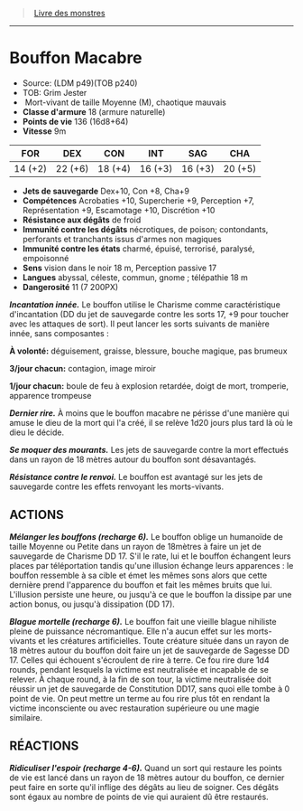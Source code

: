 ﻿> [Livre des monstres](tome_of_beasts.md)

---

# Bouffon Macabre

- Source: (LDM p49)(TOB p240)
- TOB: Grim Jester
-  Mort-vivant de taille Moyenne (M), chaotique mauvais
- **Classe d'armure** 18 (armure naturelle)
- **Points de vie** 136 (16d8+64)
- **Vitesse** 9m

|FOR|DEX|CON|INT|SAG|CHA|
|---|---|---|---|---|---|
|14 (+2)|22 (+6)|18 (+4)|16 (+3)|16 (+3)|20 (+5)|

- **Jets de sauvegarde** Dex+10, Con +8, Cha+9
- **Compétences** Acrobaties +10, Supercherie +9, Perception +7, Représentation +9, Escamotage +10, Discrétion +10
- **Résistance aux dégâts** de froid
- **Immunité contre les dégâts** nécrotiques, de poison; contondants, perforants et tranchants issus d'armes non magiques
- **Immunité contre les états** charmé, épuisé, terrorisé, paralysé, empoisonné
- **Sens** vision dans le noir 18 m, Perception passive 17
- **Langues** abyssal, céleste, commun, gnome ; télépathie 18 m
- **Dangerosité** 11 (7 200PX)

**_Incantation innée._** Le bouffon utilise le Charisme comme caractéristique d'incantation (DD du jet de sauvegarde contre les sorts 17, +9 pour toucher avec les attaques de sort). Il peut lancer les sorts suivants de manière innée, sans composantes :

**À volonté:** déguisement, graisse, blessure, bouche magique, pas brumeux

**3/jour chacun:** contagion, image miroir

**1/jour chacun:** boule de feu à explosion retardée, doigt de mort, tromperie, apparence trompeuse

**_Dernier rire._** À moins que le bouffon macabre ne périsse d'une manière qui amuse le dieu de la mort qui l'a créé, il se relève 1d20 jours plus tard là où le dieu le décide.

**_Se moquer des mourants._** Les jets de sauvegarde contre la mort effectués dans un rayon de 18 mètres autour du bouffon sont désavantagés.

**_Résistance contre le renvoi._** Le bouffon est avantagé sur les jets de sauvegarde contre les effets renvoyant les morts-vivants.

## ACTIONS

**_Mélanger les bouffons (recharge 6)._** Le bouffon oblige un humanoïde de taille Moyenne ou Petite dans un rayon de 18mètres à faire un jet de sauvegarde de Charisme DD 17. S'il le rate, lui et le bouffon échangent leurs places par téléportation tandis qu'une illusion échange leurs apparences : le bouffon ressemble à sa cible et émet les mêmes sons alors que cette dernière prend l'apparence du bouffon et fait les mêmes bruits que lui. L'illusion persiste une heure, ou jusqu'à ce que le bouffon la dissipe par une action bonus, ou jusqu'à dissipation (DD 17).

**_Blague mortelle (recharge 6)._** Le bouffon fait une vieille blague nihiliste pleine de puissance nécromantique. Elle n'a aucun effet sur les morts-vivants et les créatures artificielles. Toute créature située dans un rayon de 18 mètres autour du bouffon doit faire un jet de sauvegarde de Sagesse DD 17. Celles qui échouent s'écroulent de rire à terre. Ce fou rire dure 1d4 rounds, pendant lesquels la victime est neutralisée et incapable de se relever. À chaque round, à la fin de son tour, la victime neutralisée doit réussir un jet de sauvegarde de Constitution DD17, sans quoi elle tombe à 0 point de vie. On peut mettre un terme au fou rire plus tôt en rendant la victime inconsciente ou avec restauration supérieure ou une magie similaire.

## RÉACTIONS

**_Ridiculiser l'espoir (recharge 4-6)._** Quand un sort qui restaure les points de vie est lancé dans un rayon de 18 mètres autour du bouffon, ce dernier peut faire en sorte qu'il inflige des dégâts au lieu de soigner. Ces dégâts sont égaux au nombre de points de vie qui auraient dû être restaurés.

